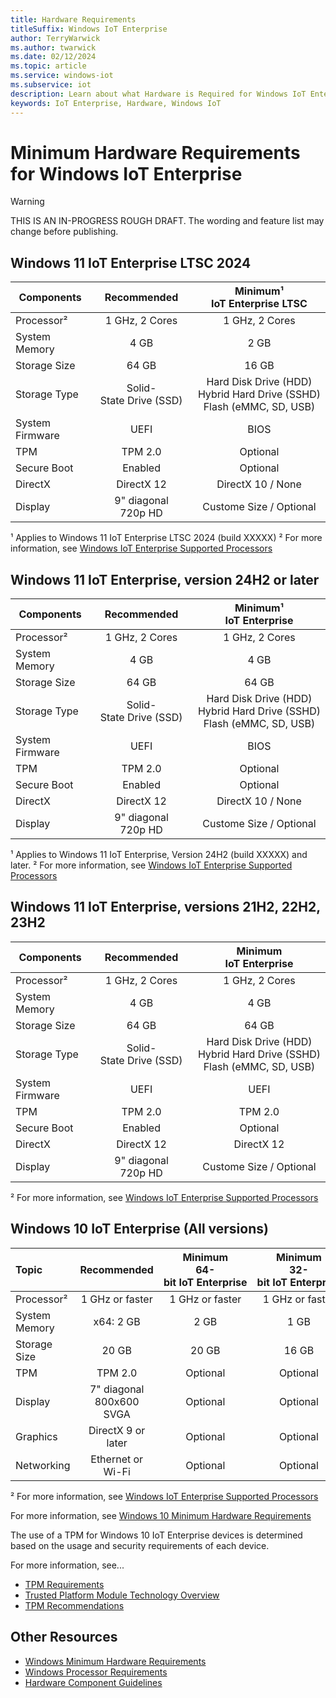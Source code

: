 ```yaml
---
title: Hardware Requirements
titleSuffix: Windows IoT Enterprise
author: TerryWarwick
ms.author: twarwick
ms.date: 02/12/2024
ms.topic: article
ms.service: windows-iot
ms.subservice: iot
description: Learn about what Hardware is Required for Windows IoT Enterprise.
keywords: IoT Enterprise, Hardware, Windows IoT
---
```


# Minimum Hardware Requirements for Windows IoT Enterprise

> [!WARNING]
> THIS IS AN IN-PROGRESS ROUGH DRAFT. The wording and feature list may change before publishing.

## Windows 11 IoT Enterprise LTSC 2024

| Components        | Recommended                       | Minimum¹</br>IoT&nbsp;Enterprise&nbsp;LTSC |
| ----------------- |:---------------------------------:|:------------------------------------------:|
| Processor²        | 1&nbsp;GHz,&nbsp;2 Cores          | 1&nbsp;GHz,&nbsp;2&nbsp;Cores              |
| System Memory     |  4 GB                             |  2 GB                                      |
| Storage Size      | 64 GB                             | 16 GB                                      |
| Storage Type      | Solid-State&nbsp;Drive&nbsp;(SSD) |  Hard&nbsp;Disk&nbsp;Drive&nbsp;(HDD)</br> Hybrid&nbsp;Hard&nbsp;Drive&nbsp;(SSHD) </br> Flash&nbsp;(eMMC,&nbsp;SD,&nbsp;USB)  |
| System Firmware   | UEFI                              | BIOS                                       |
| TPM               | TPM 2.0                           | Optional                                   |
| Secure Boot       | Enabled                           | Optional                                   |
| DirectX           | DirectX 12                        | DirectX 10 / None                          |
| Display           | 9" diagonal</br>720p HD           | Custome Size / Optional                    |

¹ Applies to Windows 11 IoT Enterprise LTSC 2024 (build XXXXX)
² For more information, see [Windows IoT Enterprise Supported Processors](Processor_Requirements.md)

## Windows 11 IoT Enterprise, version 24H2 or later

| Components        | Recommended               | Minimum¹</br>IoT&nbsp;Enterprise |
| ----------------- |:-------------------------:|:--------------------------------:|
| Processor²         | 1&nbsp;GHz,&nbsp;2 Cores  | 1&nbsp;GHz,&nbsp;2&nbsp;Cores   |
| System Memory     |  4 GB                     |  4 GB                            |
| Storage Size      | 64 GB                     | 64 GB                            |
| Storage Type      | Solid-State&nbsp;Drive&nbsp;(SSD)   | Hard&nbsp;Disk&nbsp;Drive&nbsp;(HDD)</br> Hybrid&nbsp;Hard&nbsp;Drive&nbsp;(SSHD) </br> Flash&nbsp;(eMMC,&nbsp;SD,&nbsp;USB)  |
| System Firmware   | UEFI                      | BIOS                             |
| TPM               | TPM 2.0                   | Optional                         |
| Secure Boot       | Enabled                   | Optional                         |
| DirectX           | DirectX 12                | DirectX 10 / None                |
| Display           | 9" diagonal</br>720p HD   | Custome Size / Optional          |

¹ Applies to Windows 11 IoT Enterprise, Version 24H2 (build XXXXX) and later.
² For more information, see [Windows IoT Enterprise Supported Processors](Processor_Requirements.md)

## Windows 11 IoT Enterprise, versions 21H2, 22H2, 23H2

| Components        | Recommended                         | Minimum</br>IoT&nbsp;Enterprise  |
| ----------------- |:-----------------------------------:|:--------------------------------:|
| Processor²        | 1&nbsp;GHz,&nbsp;2 Cores            | 1&nbsp;GHz,&nbsp;2&nbsp;Cores    |
| System Memory     |  4 GB                               |  4 GB                            |
| Storage Size      | 64 GB                               | 64 GB                            |
| Storage Type      | Solid-State&nbsp;Drive&nbsp;(SSD)   | Hard&nbsp;Disk&nbsp;Drive&nbsp;(HDD)</br> Hybrid&nbsp;Hard&nbsp;Drive&nbsp;(SSHD) </br> Flash&nbsp;(eMMC,&nbsp;SD,&nbsp;USB)  |
| System Firmware   | UEFI                                | UEFI                             |
| TPM               | TPM 2.0                             | TPM 2.0                          |
| Secure Boot       | Enabled                             | Optional                         |
| DirectX           | DirectX 12                          | DirectX 12                       |
| Display           | 9" diagonal</br>720p HD             | Custome Size / Optional          |

² For more information, see [Windows IoT Enterprise Supported Processors](Processor_Requirements.md)

## Windows 10 IoT Enterprise (All versions)

| Topic         | Recommended                    | Minimum</br>64-bit&nbsp;IoT&nbsp;Enterprise | Minimum</br>32-bit&nbsp;IoT&nbsp;Enterprise |
|:--------------|:------------------------------:|:-------------------------------------------:|:------------------------------:|
| Processor²    | 1&nbsp;GHz&nbsp;or&nbsp;faster | 1&nbsp;GHz&nbsp;or&nbsp;faster              | 1&nbsp;GHz&nbsp;or&nbsp;faster |
| System Memory | x64: 2 GB                      | 2 GB                                        | 1 GB                           |
| Storage Size  | 20 GB                          | 20 GB                                       | 16 GB                          |
| TPM           | TPM 2.0                        | Optional                                    | Optional                       |
| Display       | 7" diagonal</br>800x600 SVGA   | Optional                                    | Optional                       |
| Graphics      | DirectX 9 or later             | Optional                                    | Optional                       |
| Networking    | Ethernet or Wi-Fi              | Optional                                    | Optional                       |

² For more information, see [Windows IoT Enterprise Supported Processors](Processor_Requirements.md)

For more information, see [Windows 10 Minimum Hardware Requirements](https://download.microsoft.com/download/c/1/5/c150e1ca-4a55-4a7e-94c5-bfc8c2e785c5/Windows%2010%20Minimum%20Hardware%20Requirements.pdf)

The use of a TPM for Windows 10 IoT Enterprise devices is determined based on the usage and security requirements of each device.  

For more information, see...

- [TPM Requirements](/windows-hardware/design/minimum/minimum-hardware-requirements-overview#37-trusted-platform-module-tpm)
- [Trusted Platform Module Technology Overview](/windows/security/information-protection/tpm/trusted-platform-module-overview)
- [TPM Recommendations](/windows/security/information-protection/tpm/tpm-recommendations)

## Other Resources

* [Windows Minimum Hardware Requirements](/windows-hardware/design/minimum/minimum-hardware-requirements-overview)
* [Windows Processor Requirements](/windows-hardware/design/minimum/windows-processor-requirements)
* [Hardware Component Guidelines](/windows-hardware/design/component-guidelines/components)

